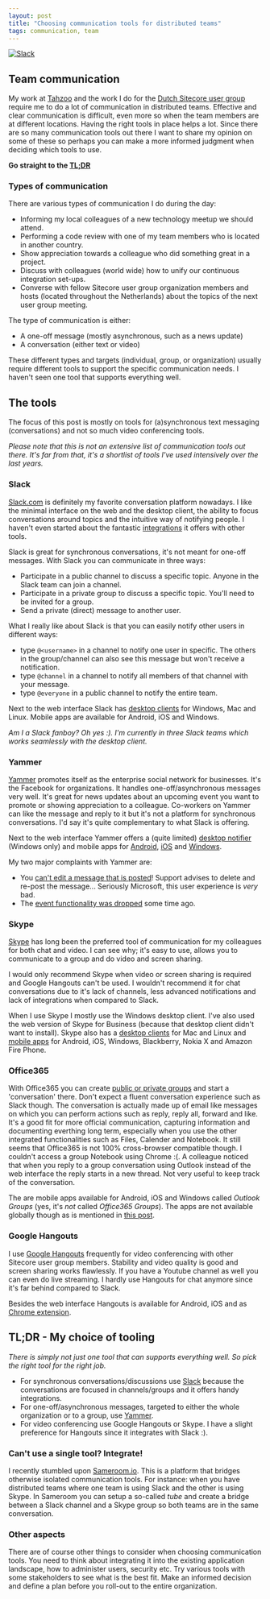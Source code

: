 ```yaml
---
layout: post
title: "Choosing communication tools for distributed teams"
tags: communication, team
---
```


<a href="https://slack.com" target="_blank">
  <img class="u-max-full-width" src="{{ site.url }}/assets/2015/10/14/slack_home.png" alt="Slack">
</a>

## Team communication
My work at [Tahzoo](http://www.tahzoo.com) and the work I do for the [Dutch Sitecore user group](http://www.sugnl.net) require me to do a lot of communication in distributed teams.
Effective and clear communication is difficult, even more so when the team members are at different locations. Having the right tools in place helps a lot.
Since there are so many communication tools out there I want to share my opinion on some of these so perhaps you can make a more informed judgment when deciding which tools to use.

__Go straight to the [TL;DR](#tldr)__

### Types of communication
There are various types of communication I do during the day:

- Informing my local colleagues of a new technology meetup we should attend.
- Performing a code review with one of my team members who is located in another country.
- Show appreciation towards a colleague who did something great in a project.
- Discuss with colleagues (world wide) how to unify our continuous integration set-ups.
- Converse with fellow Sitecore user group organization members and hosts (located throughout the Netherlands) about the topics of the next user group meeting.

The type of communication is either:

- A one-off message (mostly asynchronous, such as a news update)
- A conversation (either text or video)

These different types and targets (individual, group, or organization) usually require different tools to support the specific communication needs. I haven't seen one tool that supports everything well.

## The tools
The focus of this post is mostly on tools for (a)synchronous text messaging (conversations) and not so much video conferencing tools.

_Please note that this is not an extensive list of communication tools out there.  It's far from that, it's a shortlist of tools I've used intensively over the last years._

### Slack
[Slack.com](https://slack.com) is definitely my favorite conversation platform nowadays. I like the minimal interface on the web and the desktop client, the ability to focus conversations around topics and the intuitive way of notifying people.
I haven't even started about the fantastic [integrations](https://slack.com/apps) it offers with other tools.

Slack is great for synchronous conversations, it's not meant for one-off messages.
With Slack you can communicate in three ways:

- Participate in a public channel to  discuss a specific topic. Anyone in the Slack team can join a channel.
- Participate in a private group to discuss a specific topic. You'll need to be invited for a group.
- Send a private (direct) message to another user.

What I really like about Slack is that you can easily notify other users in different ways:

- type `@<username>` in a channel to notify one user in specific. The others in the group/channel can also see this message but won't receive a notification.
- type `@channel` in a channel to notify all members of that channel with your message.
- type `@everyone` in a public channel to notify the entire team.

Next to the web interface Slack has [desktop clients](https://slack.com/downloads) for Windows, Mac and Linux. Mobile apps are available for Android, iOS and Windows.

_Am I a Slack fanboy? Oh yes :). I'm currently in three Slack teams which works seamlessly with the desktop client._

### Yammer
[Yammer](http://www.yammer.com) promotes itself as the enterprise social network for businesses. It's the Facebook for organizations. It handles one-off/asynchronous messages very well. It's great for news updates about an upcoming event you want to promote or showing appreciation to a colleague. Co-workers on Yammer can like the message and reply to it but it's not a platform for synchronous conversations. I'd say it's quite complementary to what Slack is offering. 

Next to the web interface Yammer offers a (quite limited) [desktop notifier](https://products.office.com/en/yammer/yammer-desktop-notifier) (Windows only) and mobile apps for [Android](https://play.google.com/store/apps/details?id=com.yammer.v1&hl=en), [iOS](https://itunes.apple.com/en/app/yammer/id289559439?mt=8) and [Windows](https://www.microsoft.com/en-us/store/apps/yammer/9wzdncrfhwmz).

My two major complaints with Yammer are:

- You [can't edit a message that is posted](https://community.office365.com/en-us/f/176/t/228840)! Support advises to delete and re-post the message... Seriously Microsoft, this user experience is _very_ bad.
- The [event functionality was dropped](https://community.office365.com/en-us/f/176/t/246121) some time ago.

### Skype
[Skype](http://www.skype.com) has long been the preferred tool of communication for my colleagues for both chat and video. I can see why; it's easy to use, allows you to communicate to a group and do video and screen sharing.

I would only recommend Skype when video or screen sharing is required and Google Hangouts can't be used. I wouldn't recommend it for chat conversations due to it's lack of channels, less advanced notifications and lack of integrations when compared to Slack.

When I use Skype I mostly use the Windows desktop client. I've also used the web version of Skype for Business (because that desktop client didn't want to install). Skype also has a [desktop clients](http://www.skype.com/en/download-skype/skype-for-computer/) for Mac and Linux and [mobile apps](http://www.skype.com/en/download-skype/skype-for-mobile/) for Android, iOS, Windows, Blackberry, Nokia X and Amazon Fire Phone. 

### Office365
With Office365 you can create [public or private groups](https://www.youtube.com/watch?v=t3OLvYXepvE) and start a 'conversation' there. Don't expect a fluent conversation experience such as Slack though. The conversation is actually made up of email like messages on which you can perform actions such as reply, reply all, forward and like. It's a good fit for more official communication, capturing information and documenting everthing long term, especially when you use the other integrated functionalities such as Files, Calender and Notebook. 
It still seems that Office365 is not 100% cross-browser compatible though. I couldn't access a group Notebook using Chrome :(. A colleague noticed that when you reply to a group conversation using Outlook instead of the web interface the reply starts in a new thread. Not very useful to keep track of the conversation.

The are mobile apps available for Android, iOS and Windows called _Outlook Groups_ (yes, it's _not_ called _Office365 Groups_). The apps are not available globally though as is mentioned in [this post](http://windowsitpro.com/blog/outlook-office-365-groups-app-for-mobile-devices).

### Google Hangouts
I use [Google Hangouts](https://hangouts.google.com/) frequently for video conferencing with other Sitecore user group members. Stability and video quality is good and screen sharing works flawlessly. If you have a Youtube channel as well you can even do live streaming. I hardly use Hangouts for chat anymore since it's far behind compared to Slack.

Besides the web interface Hangouts is available for Android, iOS and as [Chrome extension](https://chrome.google.com/webstore/detail/google-hangouts/knipolnnllmklapflnccelgolnpehhpl?hl=en).

## <a name="tldr"></a>TL;DR - My choice of tooling

_There is simply not just one tool that can supports everything well. So pick the right tool for the right job._

- For synchronous conversations/discussions use [Slack](http://www.slack.com) because the conversations are focused in channels/groups and it offers handy integrations.
- For one-off/asynchronous messages, targeted to either the whole organization or to a group, use [Yammer](http://www.yammer.com).
- For video conferencing use Google Hangouts or Skype. I have a slight preference for Hangouts since it integrates with Slack :).

### Can't use a single tool? Integrate!
I recently stumbled upon [Sameroom.io](http://sameroom.io). This is a platform that bridges otherwise isolated communication tools. 
For instance: when you have distributed teams where one team is using Slack and the other is using Skype. In Sameroom you can setup a so-called _tube_ and create a bridge between a Slack channel and a Skype group so both teams are in the same conversation.

### Other aspects
There are of course other things to consider when choosing communication tools. You need to think about integrating it into the existing application landscape, how to administer users, security etc. Try various tools with some stakeholders to see what is the best fit. Make an informed decision and define a plan before you roll-out to the entire organization.